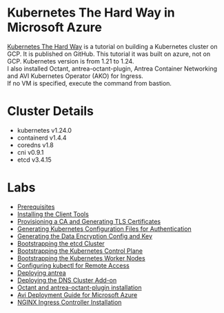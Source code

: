# Kubernetes The Hard Way in Microsoft Azure
[Kubernetes The Hard Way](https://github.com/kelseyhightower/kubernetes-the-hard-way) is a tutorial on building a Kubernetes cluster on GCP.
It is published on GitHub.
This tutorial it was built on azure, not on GCP.
Kubernetes version is from 1.21 to 1.24.  
I also installed Octant, antrea-octant-plugin, Antrea Container Networking and AVI Kubernetes Operator (AKO) for Ingress.  
If no VM is specified, execute the command from bastion.

# Cluster Details
+ kubernetes v1.24.0
+ containerd v1.4.4
+ coredns v1.8
+ cni v0.9.1
+ etcd v3.4.15

# Labs
+ [Prerequisites](https://github.com/Nagi-masashi/kubernetes/blob/main/docs/00-Prerequisites.md)
+ [Installing the Client Tools](https://github.com/Nagi-masashi/kubernetes/blob/main/docs/01-Installing%20the%20Client%20Tools.md)
+ [Provisioning a CA and Generating TLS Certificates](https://github.com/Nagi-masashi/kubernetes/blob/main/docs/02-Provisioning%20a%20CA%20and%20Generating%20TLS%20Certificates.md)
+ [Generating Kubernetes Configuration Files for Authentication](https://github.com/Nagi-masashi/kubernetes/blob/main/docs/03-Generating%20Kubernetes%20Configuration%20Files%20for%20Authentication.md)
+ [Generating the Data Encryption Config and Key](https://github.com/Nagi-masashi/kubernetes/blob/main/docs/04-Generating%20the%20Data%20Encryption%20Config%20and%20Key.md)
+ [Bootstrapping the etcd Cluster](https://github.com/Nagi-masashi/kubernetes/blob/main/docs/05-Bootstrapping%20the%20etcd%20Cluster.md)
+ [Bootstrapping the Kubernetes Control Plane](https://github.com/Nagi-masashi/kubernetes/blob/main/docs/06-Bootstrapping%20the%20Kubernetes%20Control%20Plane.md)
+ [Bootstrapping the Kubernetes Worker Nodes](https://github.com/Nagi-masashi/kubernetes/blob/main/docs/07-Bootstrapping%20the%20Kubernetes%20Worker%20Nodes.md)
+ [Configuring kubectl for Remote Access](https://github.com/Nagi-masashi/kubernetes/blob/main/docs/08-Configuring%20kubectl%20for%20Remote%20Access.md)
+ [Deploying antrea](https://github.com/Nagi-masashi/kubernetes/blob/main/docs/09-Deploying%20antrea.md)
+ [Deploying the DNS Cluster Add-on](https://github.com/Nagi-masashi/kubernetes/blob/main/docs/10-Deploying%20the%20DNS%20Cluster%20Add-on.md)
+ [Octant and antrea-octant-plugin installation](https://github.com/Nagi-masashi/kubernetes/blob/main/docs/11-Octant%20and%20antrea-octant-plugin%20installation.md)
+ [Avi Deployment Guide for Microsoft Azure](https://github.com/Nagi-masashi/kubernetes/blob/main/docs/12-Avi%20Deployment%20Guide%20for%20Microsoft%20Azure.md)
+ [NGINX Ingress Controller Installation](https://github.com/Nagi-masashi/kubernetes/blob/main/docs/13-NGINX%20Ingress%20Controller%20Installation.md)
